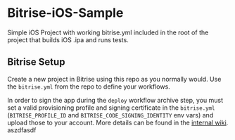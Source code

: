 # Bitrise-iOS-Sample

Simple iOS Project  with working bitrise.yml included in the root of the project that builds iOS .ipa and runs tests.

## Bitrise Setup

Create a new project in Bitrise using this repo as you normally would. Use the `bitrise.yml` from the repo to define your workflows.

In order to sign the app during the `deploy` workflow archive step, you must set a valid provisioning profile and signing certificate in the `bitrise.yml` (`BITRISE_PROFILE_ID` and `BITRISE_CODE_SIGNING_IDENTITY` env vars) and upload those to your account. More details can be found in the [internal wiki](https://bitrise.atlassian.net/wiki/spaces/~833061986/pages/1554875463/Demo+App-Bitrise+Deploy+Workflow).
aszdfasdf
